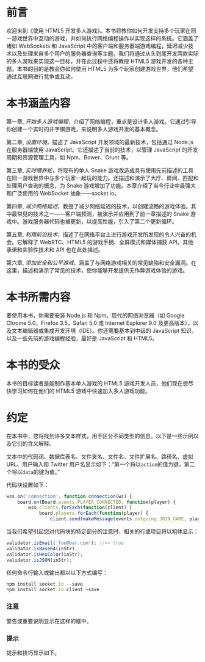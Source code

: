 # 前言

欢迎来到《使用 HTML5 开发多人游戏》。本书将教你如何开发支持多个玩家在同一游戏世界中互动的游戏，并如何执行网络编程操作以实现这样的系统。它涵盖了诸如 WebSockets 和 JavaScript 中的客户端和服务器端游戏编程，延迟减少技术以及处理来自多个用户的服务器查询等主题。我们将通过从头到尾开发两款实际的多人游戏来实现这一目标，并在此过程中还将教授 HTML5 游戏开发的各种主题。本书的目的是教会你如何使用 HTML5 为多个玩家创建游戏世界，他们希望通过互联网进行竞争或互动。

# 本书涵盖内容

第一章, *开始多人游戏编程*，介绍了网络编程，重点是设计多人游戏。它通过引导你创建一个实时的井字棋游戏，来说明多人游戏开发的基本概念。

第二章, *设置环境*，描述了 JavaScript 开发领域的最新技术，包括通过 Node.js 在服务器端使用 JavaScript。它还描述了当前的技术，以管理 JavaScript 的开发周期和资源管理工具，如 Npm、Bower、Grunt 等。

第三章, *实时喂养蛇*，将现有的单人 Snake 游戏改造成具有使用先前描述的工具在同一游戏世界中与多个玩家一起玩的能力。还描述和演示了大厅、房间、匹配和处理用户查询的概念，为 Snake 游戏增加了功能。本章介绍了当今行业中最强大和广泛使用的 WebSocket 抽象——socket.io。

第四章, *减少网络延迟*，教授了减少网络延迟的技术，以创建流畅的游戏体验。其中最常见的技术之一——客户端预测，被演示并应用到了前一章描述的 Snake 游戏中。游戏服务器代码也被更新，以提高性能，引入了第二个更新循环。

第五章, *利用前沿技术*，描述了在网络平台上进行游戏开发所发现的令人兴奋的机会。它解释了 WebRTC、HTML5 的游戏手柄、全屏模式和媒体捕获 API。其他承诺和实验性技术和 API 也在此处描述。

第六章, *添加安全和公平游戏*，涵盖了与网络游戏相关的常见缺陷和安全漏洞。在这里，描述和演示了常见的技术，使你能够开发提供无作弊游戏体验的游戏。

# 本书所需内容

要使用本书，你需要安装 Node.js 和 Npm，现代的网络浏览器（如 Google Chrome 5.0，Firefox 3.5，Safari 5.0 或 Internet Explorer 9.0 及更高版本），以及文本编辑器或集成开发环境（IDE）。你还需要基本到中级的 JavaScript 知识，以及一些先前的游戏编程经验，最好是 JavaScript 和 HTML5。

# 本书的受众

本书的目标读者是能制作基本单人游戏的 HTML5 游戏开发人员，他们现在想尽快学习如何在他们的 HTML5 游戏中快速加入多人游戏功能。

# 约定

在本书中，您将找到许多文本样式，用于区分不同类型的信息。以下是一些示例以及它们的含义解释。

文本中的代码词、数据库表名、文件夹名、文件名、文件扩展名、路径名、虚拟 URL、用户输入和 Twitter 用户名显示如下：“第一个将以`action`的值为键，第二个将以`data`的键为值。”

代码块设置如下：

```js
wss.on('connection', function connection(ws) {
    board.on(Board.events.PLAYER_CONNECTED, function(player) {
        wss.clients.forEach(function(client) {
            board.players.forEach(function(player) {
                client.send(makeMessage(events.outgoing.JOIN_GAME, player));
```

当我们希望引起您对代码块的特定部分的注意时，相关的行或项目将以粗体显示：

```js
validator.isEmail('foo@bar.com'); //=> true
validator.isBase64(inStr);
validator.isHexColor(inStr);
validator.isJSON(inStr);
```

任何命令行输入或输出都以以下方式编写：

```js
npm install socket.io --save
npm install socket.io-client –save

```

### 注意

警告或重要说明显示在这样的框中。

### 提示

提示和技巧显示如下。
